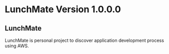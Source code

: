 # LunchMate Version 1.0.0.0

## LunchMate
LunchMate is personal project to discover application development process using AWS.
